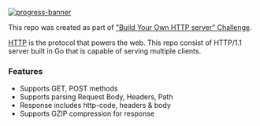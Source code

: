 [![progress-banner](https://backend.codecrafters.io/progress/http-server/c80fdc74-48a3-48ea-9b97-8f152d8dac57)](https://app.codecrafters.io/users/codecrafters-bot?r=2qF)

This repo was created as part of ["Build Your Own HTTP server" Challenge](https://app.codecrafters.io/courses/http-server/overview).

[HTTP](https://en.wikipedia.org/wiki/Hypertext_Transfer_Protocol) is the protocol that powers the web. This repo consist of HTTP/1.1 server built in Go that is capable of serving multiple clients.

### Features
- Supports GET, POST methods
- Supports parsing Request Body, Headers, Path
- Response includes http-code, headers & body
- Supports GZIP compression for response
